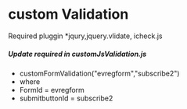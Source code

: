 # custom Validation 
Required pluggin *jqury,jquery.vlidate, icheck.js

##### Update required in customJsValidation.js
* customFormValidation("evregform","subscribe2")
* where 
* FormId = evregform
* submitbuttonId = subscribe2
